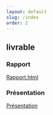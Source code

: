 ```yaml
---
layout: default
slug: /index
order: 2
---
```


 <!--  -->


 
## livrable

### Rapport 
[Rapport.html](https://labs-web.github.io/lab-starter/rapport.html)

### Présentation 
[Présentation](https://labs-web.github.io/lab-starter/)
